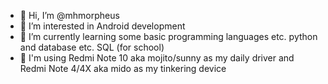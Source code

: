 - 👋 Hi, I’m @mhmorpheus
- 👀 I’m interested in Android development
- 🌱 I’m currently learning some basic programming languages etc. python and database etc. SQL (for school)
- 📱 I'm using Redmi Note 10 aka mojito/sunny as my daily driver and Redmi Note 4/4X aka mido as my tinkering device

<!---
mhmorpheus/mhmorpheus is a ✨ special ✨ repository because its `README.md` (this file) appears on your GitHub profile.
You can click the Preview link to take a look at your changes.
--->
